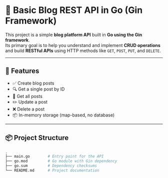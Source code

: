 # 📝 Basic Blog REST API in Go (Gin Framework)

This project is a simple **blog platform API** built in **Go using the Gin framework**.  
Its primary goal is to help you understand and implement **CRUD operations** and build **RESTful APIs** using HTTP methods like `GET`, `POST`, `PUT`, and `DELETE`.

---

## 🚀 Features

- ✅ Create blog posts
- 🔍 Get a single post by ID
- 📄 Get all posts
- ✏️ Update a post
- ❌ Delete a post
- 📦 In-memory storage (map-based, no database)

---

## 📦 Project Structure

```bash
.
├── main.go        # Entry point for the API
├── go.mod         # Go module with Gin dependency
├── go.sum         # Dependency checksums
└── README.md      # Project documentation
